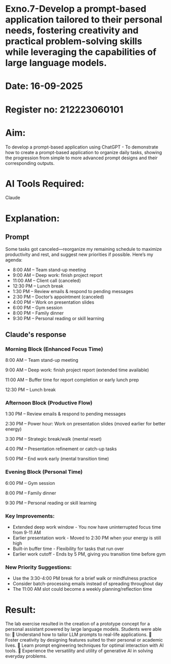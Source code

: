 # Exno.7-Develop a prompt-based application tailored to their personal needs, fostering creativity and practical problem-solving skills while leveraging the capabilities of large language models.

# Date: 16-09-2025
# Register no: 212223060101
# Aim: 
To develop a prompt-based application using ChatGPT - To demonstrate how to create a prompt-based application to organize daily tasks, showing the progression from simple to more advanced prompt designs and their corresponding outputs.

# AI Tools Required: 
Claude
# Explanation: 
## Prompt 
Some tasks got canceled—reorganize my remaining schedule to maximize productivity and rest, and suggest new priorities if possible. Here’s my agenda:
- 8:00 AM – Team stand-up meeting
- 9:00 AM – Deep work: finish project report
- 11:00 AM – Client call (canceled)
- 12:30 PM – Lunch break
- 1:30 PM – Review emails & respond to pending messages
- 2:30 PM – Doctor’s appointment (canceled)
- 4:00 PM – Work on presentation slides
- 6:00 PM – Gym session
- 8:00 PM – Family dinner
- 9:30 PM – Personal reading or skill learning

## Claude's response

### Morning Block (Enhanced Focus Time)

8:00 AM – Team stand-up meeting

9:00 AM – Deep work: finish project report (extended time available)

11:00 AM – Buffer time for report completion or early lunch prep

12:30 PM – Lunch break

### Afternoon Block (Productive Flow)

1:30 PM – Review emails & respond to pending messages

2:30 PM – Power hour: Work on presentation slides (moved earlier for better energy)

3:30 PM – Strategic break/walk (mental reset)

4:00 PM – Presentation refinement or catch-up tasks

5:00 PM – End work early (mental transition time)

### Evening Block (Personal Time)

6:00 PM – Gym session

8:00 PM – Family dinner

9:30 PM – Personal reading or skill learning

### Key Improvements:

* Extended deep work window - You now have uninterrupted focus time from 9-11 AM
* Earlier presentation work - Moved to 2:30 PM when your energy is still high
* Built-in buffer time - Flexibility for tasks that run over
* Earlier work cutoff - Ends by 5 PM, giving you transition time before gym

### New Priority Suggestions:

* Use the 3:30-4:00 PM break for a brief walk or mindfulness practice
* Consider batch-processing emails instead of spreading throughout day
* The 11:00 AM slot could become a weekly planning/reflection time

# Result: 
The lab exercise resulted in the creation of a prototype concept for a personal assistant powered by large language models. Students were able to:
 Understand how to tailor LLM prompts to real-life applications.
 Foster creativity by designing features suited to their personal or academic lives.
 Learn prompt engineering techniques for optimal interaction with AI tools.
 Experience the versatility and utility of generative AI in solving everyday problems.

